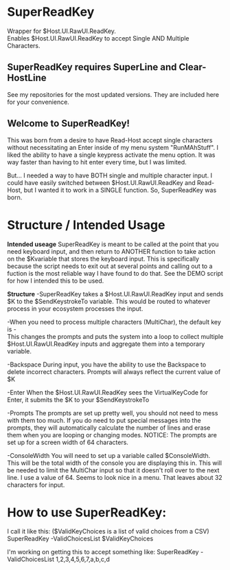 # SuperReadKey
Wrapper for $Host.UI.RawUI.ReadKey.  
Enables $Host.UI.RawUI.ReadKey to accept Single AND Multiple Characters.

## SuperReadKey requires SuperLine and Clear-HostLine
See my repositories for the most updated versions.  They are included here for your convenience.

## Welcome to SuperReadKey!
This was born from a desire to have Read-Host accept single characters without necessitating an Enter inside of my menu system "RunMAhStuff".  I liked the ability to have a single keypress activate the menu option.  It was way faster than having to hit enter every time, but I was limited.

But... I needed a way to have BOTH single and multiple character input.  I could have easily switched between $Host.UI.RawUI.ReadKey and Read-Host, but I wanted it to work in a SINGLE function.  So, SuperReadKey was born.

# Structure / Intended Usage
**Intended useage**
SuperReadKey is meant to be called at the point that you need keyboard input, and then return to ANOTHER function to take action on the $Kvariable that stores the keyboard input.  This is specifically because the script needs to exit out at several points and calling out to a fuction is the most reliable way I have found to do that.  See the DEMO script for how I intended this to be used.

**Structure**
-SuperReadKey takes a $Host.UI.RawUI.ReadKey input and sends $K to the $SendKeystrokeTo variable.  This would be routed to whatever process in your ecosystem processes the input.

-When you need to process multiple characters (MultiChar), the default key is -  
This changes the prompts and puts the system into a loop to collect multiple $Host.UI.RawUI.ReadKey inputs and aggregate them into a temporary variable.

-Backspace
During input, you have the ability to use the Backspace to delete incorrect characters.  Prompts will always reflect the current value of $K

-Enter
When the $Host.UI.RawUI.ReadKey sees the VirtualKeyCode for Enter, it submits the $K to your $SendKeystrokeTo

-Prompts
The prompts are set up pretty well, you should not need to mess with them too much.  If you do need to put special messages into the prompts, they will automatically calculate the number of lines and erase them when you are looping or changing modes.  NOTICE: The prompts are set up for a screen width of 64 characters.  

-ConsoleWidth
You will need to set up a variable called $ConsoleWidth.  This will be the total width of the console you are displaying this in.  This will be needed to limit the MultiChar input so that it doesn't roll over to the next line.  I use a value of 64.  Seems to look nice in a menu.  That leaves about 32 characters for input.

# How to use SuperReadKey:
I call it like this:
($ValidKeyChoices is a list of valid choices from a CSV)
SuperReadKey -ValidChoicesList $ValidKeyChoices

I'm working on getting this to accept something like:
SuperReadKey -ValidChoicesList 1,2,3,4,5,6,7,a,b,c,d
